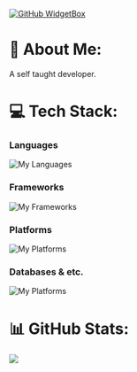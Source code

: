 
<!--
**raffyamoguis/raffyamoguis** is a ✨ _special_ ✨ repository because its `README.md` (this file) appears on your GitHub profile.

Here are some ideas to get you started:

- 🔭 I’m currently working on ...
- 🌱 I’m currently learning ...
- 👯 I’m looking to collaborate on ...
- 🤔 I’m looking for help with ...
- 💬 Ask me about ...
- 📫 How to reach me: ...
- 😄 Pronouns: ...
- ⚡ Fun fact: ...
-->

[![GitHub WidgetBox](https://github-widgetbox.vercel.app/api/profile?username=raffyamoguis&data=followers,repositories,stars,commits)](https://github.com/Jurredr/github-widgetbox)

# 💫 About Me:
A self taught developer.
# 💻 Tech Stack:
### **Languages**
![My Languages](https://skillicons.dev/icons?i=c,java,javascript,php,bash,powershell&theme=dark)
### **Frameworks**
![My Frameworks](https://skillicons.dev/icons?i=nextjs,vite,react,laravel,nodejs,tailwind,bootstrap&theme=dark)
### **Platforms**
![My Platforms](https://skillicons.dev/icons?i=aws,supabase,firebase,mongodb&theme=dark)
### **Databases & etc.**
![My Platforms](https://skillicons.dev/icons?i=mysql,sqlite,mongodb,wordpress&theme=dark)

# 📊 GitHub Stats:
![](https://github-readme-stats.vercel.app/api/top-langs/?username=raffyamoguis&theme=dark&hide_border=false&include_all_commits=true&count_private=true&layout=compact)
